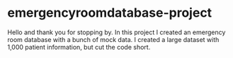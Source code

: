 # emergencyroomdatabase-project
Hello and thank you for stopping by. In this project I created an emergency room database with a bunch of mock data. I created a large dataset with 1,000 patient information, but cut the code short.